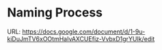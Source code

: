 # Naming Process

URL: https://docs.google.com/document/d/1-9u-kiDuJmTV6xOOtmHaIvAXCUEfiz-VvbxD1grYUIk/edit
